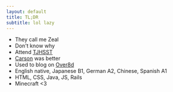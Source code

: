 ```yaml
---
layout: default
title: TL;DR
subtitle: lol lazy
---
```


*   They call me Zeal
*   Don't know why
*   Attend [TJHSST](http://www.tjhsst.edu)
*   [Carson](http://www.fcps.edu/RachelCarsonMS) was better
*   Used to blog on [Over8d](http://www.over8d.wordpress.com)
*   English native, Japanese B1, German A2, Chinese, Spanish A1
*   HTML, CSS, Java, JS, Rails
*   Minecraft <3
